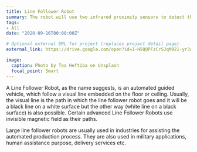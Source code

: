 ```yaml
---
title: Line Follower Robot
summary: The robot will use two infrared proximity sensors to detect the line and based on that traverses the path.
tags:
- All
date: "2020-09-16T00:00:00Z"

# Optional external URL for project (replaces project detail page).
external_link: https://drive.google.com/open?id=1-H5QQPFzCrSJqM921-yr3oBl_9q2zuZu

image:
  caption: Photo by Toa Heftiba on Unsplash
  focal_point: Smart
---
```


A Line Follower Robot, as the name suggests, is an automated guided vehicle, which follow a visual line embedded on the floor or ceiling. Usually, the visual line is the path in which the line follower robot goes and it will be a black line on a white surface but the other way (white line on a black surface) is also possible. Certain advanced Line Follower Robots use invisible magnetic field as their paths.

Large line follower robots are usually used in industries for assisting the automated production process. They are also used in military applications, human assistance purpose, delivery services etc.
